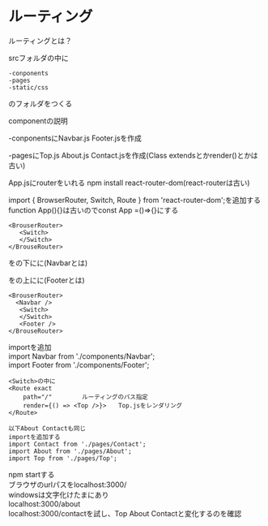 # ルーティング
ルーティングとは？

srcフォルダの中に
```
-conponents
-pages
-static/css
```  
のフォルダをつくる  

componentの説明  

-conponentsにNavbar.js Footer.jsを作成  

-pagesにTop.js About.js Contact.jsを作成(Class extendsとかrender()とかは古い)  

App.jsにrouterをいれる  npm install react-router-dom(react-routerは古い)  

import { BrowserRouter, Switch, Route } from 'react-router-dom';を追加するfunction App(){}は古いのでconst App =()=>{}にする  


```
<BrouserRouter>  
   <Switch>  
   </Switch>  
</BrouseRouter>  
```  
<Navbar />を<BrouserRouter>の下にに(Navbarとは)  
<Footer />を</BrouserRouter>の上にに(Footerとは)  

```
<BrouserRouter>  
  <Navbar />  
   <Switch>  
   </Switch>  
   <Footer />  
</BrouseRouter>  
```  

importを追加  
import Navbar from './components/Navbar';  
import Footer from './components/Footer';  

```
<Switch>の中に  
<Route exact  
    path="/"　　　　　ルーティングのパス指定  
    render={() => <Top />}>　　Top.jsをレンダリング  
</Route>  
```  

  
```
以下About Contactも同じ  
importを追加する  
import Contact from './pages/Contact';  
import About from './pages/About';  
import Top from './pages/Top';  
```  



npm startする  
ブラウザのurlパスをlocalhost:3000/  
windowsは文字化けたまにあり  
localhost:3000/about  
localhost:3000/contactを試し、Top About Contactと変化するのを確認  
